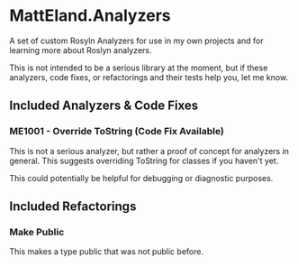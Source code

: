 # MattEland.Analyzers
A set of custom Rosyln Analyzers for use in my own projects and for learning more about Roslyn analyzers.

This is not intended to be a serious library at the moment, but if these analyzers, code fixes, or refactorings and their tests help you, let me know.

## Included Analyzers & Code Fixes

### ME1001 - Override ToString (Code Fix Available)
This is not a serious analyzer, but rather a proof of concept for analyzers in general. This suggests overriding ToString for classes if you haven't yet.

This could potentially be helpful for debugging or diagnostic purposes.

## Included Refactorings

### Make Public

This makes a type public that was not public before.